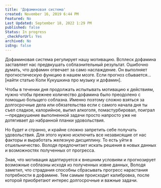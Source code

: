 ```yaml
---
title: 'Дофаминовая система'
created: November 16, 2019 6:44 PM
Featured: No
Last Updated: September 18, 2022 1:29 PM
published: false
Status: In progress
_checkForUrl: Yes
archived: No
isEng: false
---
```


Дофаминовая система регулирует нашу мотивацию. Всплеск дофамина заставляет нас предвкушать соблазнительный результат. Ошибочно думать, что дофамин отвечает за само наслаждение. Он выполняет прогностическую функцию в нашем мозге. Если прогноз сбывается... [найти статью Коли Кукушкина про музыку и дофамин].

Чтобы в течении дня продолжать испытывать мотивацию к действиям, нужно чтобы прежнее количество дофамина было преодолено с помощью больщего соблазна. Именно поэтому сложно взяться за долгосрочные дела или обязательства если с самого начала дня ты съел сладкое, калорийное, выпил алкоголя, помастурбировал, поиграл —предвкушение выполненной задачи просто напросто уже не дотягивает до набранной планки удовольствия.

Но будет и странно, и крайне сложно запретить себе получать удовольствия. Для этого нужно исключить все независящие от нас факторы и выработать железную дисциплину. То есть уйти в отшельничество. Володя предпочитает искать решения в новых данных и возможностях полученных от прогресса.

Зная, что мотивация адаптируется к внешним условиям и прогнозирует возможные соблазны исходя из полученных извне данных, Володя заметил, что страдания способны сбрасывать прогресс нарастания потребности в дофамине. Тем самым происходит калибровка, после которой приобретают интерес долгосрочные и важные задачи.